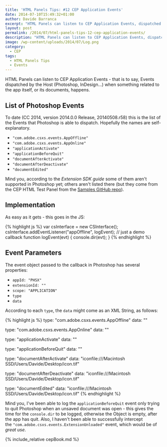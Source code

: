 ```yaml
---
title: 'HTML Panels Tips: #12 CEP Application Events'
date: 2014-07-10T15:49:32+01:00
author: Davide Barranca
excerpt: "HTML Panels can listen to CEP Application Events, dispatched by the Host (Photoshop) when something related to the app itself happens"
layout: post
permalink: /2014/07/html-panels-tips-12-cep-application-events/
description: "HTML Panels can listen to CEP Application Events, dispatched by the Host (Photoshop) when something related to the app itself happens"
image: /wp-content/uploads/2014/07/Log.png
category:
  - CEP
tags:
  - HTML Panels Tips
  - Events
---
```


HTML Panels can listen to CEP Application Events - that is to say, Events dispatched by the Host (Photoshop, InDesign...) when something related to the app itself, or its documents, happens.

## List of Photoshop Events

To date (CC 2014, version 2014.0.0 Release, 20140508.r58) this is the list of the Events that Photoshop is able to dispatch. Hopefully the names are self-explanatory.

*   `"com.adobe.csxs.events.AppOffline"`
*   `"com.adobe.csxs.events.AppOnline"`
*   `"applicationActivate"`
*   `"applicationBeforeQuit"`
*   `"documentAfterActivate"`
*   `"documentAfterDeactivate"`
*   `"documentEdited"`

Mind you, according to the _Extension SDK guide_ some of them aren't supported in Photoshop yet; others aren't listed there (but they come from the CEP HTML Test Panel from the [Samples GitHub repo](https://github.com/Adobe-CEP/Samples/tree/master/CEP_HTML_Test_Extension_5.0 "Adobe CEP Samples")).

Implementation
--------------

As easy as it gets - this goes in the JS:

{% highlight js %}
var csInterface = new CSInterface();
csInterface.addEventListener("appOffline", logEvent);
// just a demo callback
function logEvent(evt) { console.dir(evt); }
{% endhighlight %}

## Event Parameters

The event object passed to the callback in Photoshop has several properties:

*   `appId: "PHSX"`
*   `extensionId: ""`
*   `scope: "APPLICATION"`
*   `type`
*   `data`

According to each `type`, the `data` might come as an XML String, as follows:

{% highlight js %}
type: "com.adobe.csxs.events.AppOffline"
data: ""

type: "com.adobe.csxs.events.AppOnline"
data: ""

type: "applicationActivate"
data: "<applicationActivate/>"

type: "applicationBeforeQuit"
data: "<applicationBeforeQuit/>"

type: "documentAfterActivate"
data: "<documentAfterActivate><name>icon</name><url>file:///Macintosh SSD/Users/Davide/Desktop/icon.tif</url></documentAfterActivate>"

type: "documentAfterDeactivate"
data: "<documentAfterDeactivate><name>icon</name><url>file:///Macintosh SSD/Users/Davide/Desktop/icon.tif</url></documentAfterDeactivate>"

type: "documentEdited"
data: "<documentEdited><name>icon</name><url>file:///Macintosh SSD/Users/Davide/Desktop/icon.tif</url></documentEdited>"
{% endhighlight %}

Mind you, I've been able to log the `applicationBeforeQuit` event only trying to quit Photoshop when an unsaved document was open - this gives the time for the `console.dir` to be logged, otherwise the Object is empty, after the app has quit. Also, I haven't been able to successfully intercept the `"com.adobe.csxs.events.ExtensionUnloaded"` event, which would be of _great use_.

{% include_relative cepBook.md %}
